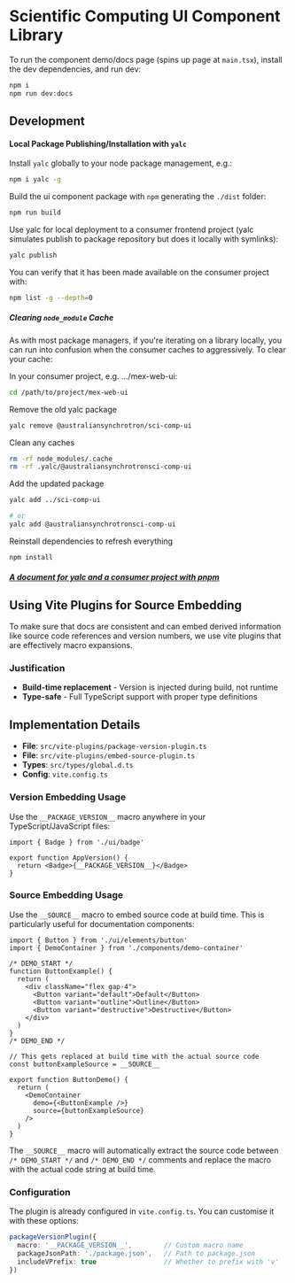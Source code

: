 # Scientific Computing UI Component Library

To run the component demo/docs page (spins up page at `main.tsx`), install the dev dependencies, and run dev:
```bash
npm i
npm run dev:docs 
```

## Development

#### Local Package Publishing/Installation with `yalc`
Install `yalc` globally to your node package management, e.g.:
```bash
npm i yalc -g
```
Build the ui component package with `npm` generating the `./dist` folder:
```bash
npm run build
```

Use yalc for local deployment to a consumer frontend project (yalc simulates publish to package repository but does it locally with symlinks):
```bash
yalc publish
```
You can verify that it has been made available on the consumer project with:
```bash
npm list -g --depth=0
```

##### Clearing `node_module` Cache
As with most package managers, if you're iterating on a library locally, you can run into confusion when the consumer caches to aggressively.
To clear your cache: 

In your consumer project, e.g. .../mex-web-ui:
```bash
cd /path/to/project/mex-web-ui
```

Remove the old yalc package
```bash
yalc remove @australiansynchrotron/sci-comp-ui
```

Clean any caches
```bash
rm -rf node_modules/.cache
rm -rf .yalc/@australiansynchrotronsci-comp-ui
```

Add the updated package
```bash
yalc add ../sci-comp-ui

# or
yalc add @australiansynchrotronsci-comp-ui
```

Reinstall dependencies to refresh everything
```bash
npm install
```

##### [A document for yalc and a consumer project with pnpm](./docs/yalc-with-pnpm-guide.md)

## Using Vite Plugins for Source Embedding

To make sure that docs are consistent and can embed derived information like source code references and version numbers, we use vite plugins that are effectively macro expansions.

### Justification

- **Build-time replacement** - Version is injected during build, not runtime
- **Type-safe** - Full TypeScript support with proper type definitions

## Implementation Details

- **File**: `src/vite-plugins/package-version-plugin.ts`
- **File**: `src/vite-plugins/embed-source-plugin.ts`
- **Types**: `src/types/global.d.ts`
- **Config**: `vite.config.ts`

### Version Embedding Usage

Use the `__PACKAGE_VERSION__` macro anywhere in your TypeScript/JavaScript files:

```tsx
import { Badge } from './ui/badge'

export function AppVersion() {
  return <Badge>{__PACKAGE_VERSION__}</Badge>
}
```

### Source Embedding Usage

Use the `__SOURCE__` macro to embed source code at build time. This is particularly useful for documentation components:

```tsx
import { Button } from './ui/elements/button'
import { DemoContainer } from './components/demo-container'

/* DEMO_START */
function ButtonExample() {
  return (
    <div className="flex gap-4">
      <Button variant="default">Default</Button>
      <Button variant="outline">Outline</Button>
      <Button variant="destructive">Destructive</Button>
    </div>
  )
}
/* DEMO_END */

// This gets replaced at build time with the actual source code
const buttonExampleSource = __SOURCE__

export function ButtonDemo() {
  return (
    <DemoContainer
      demo={<ButtonExample />}
      source={buttonExampleSource}
    />
  )
}
```

The `__SOURCE__` macro will automatically extract the source code between `/* DEMO_START */` and `/* DEMO_END */` comments and replace the macro with the actual code string at build time.

### Configuration

The plugin is already configured in `vite.config.ts`. You can customise it with these options:

```typescript
packageVersionPlugin({
  macro: '__PACKAGE_VERSION__',        // Custom macro name
  packageJsonPath: './package.json',   // Path to package.json
  includeVPrefix: true                 // Whether to prefix with 'v'
})
```


